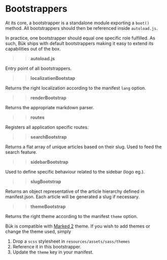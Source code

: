 # Bootstrappers

At its core, a bootstrapper is a standalone module exporting a `boot()` method. All bootstrappers should then be referenced inside `autoload.js`.

In practice, one bootstrapper should equal one specific role fulfilled. As such, Bük ships with default bootstrappers making it easy to extend its capabilities out of the box.

>> **autoload.js**

Entry point of all bootstrappers.

>> **localizationBootstap**

Returns the right localization according to the manifest `lang` option.
>> **renderBootstrap**

Returns the appropriate markdown parser.

>> **routes**

Registers all application specific routes.
>> **searchBootstrap**

Returns a flat array of unique articles based on their slug. Used to feed the search feature.
>> **sidebarBootstrap**

Used to define specific behaviour related to the sidebar (logo eg.).
>> **slugBootstrap**

Returns an object representative of the article hierarchy defined in manifest.json. Each article will be generated a slug if necessary.

>> **themeBootstrap**

Returns the right theme according to the manifest `theme` option.

Bük is compatible with [Marked 2](http://marked2app.com/help/Writing_Custom_CSS.html) theme.
If you wish to add themes or change the theme used, simply 
1) Drop a `scss` stylesheet in `resources/assets/sass/themes`
2) Reference it in this bootstrapper.
3) Update the `theme` key in your manifest.